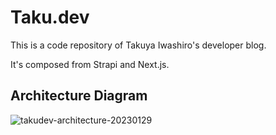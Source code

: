 # Taku.dev

This is a code repository of Takuya Iwashiro's developer blog.

It's composed from Strapi and Next.js.

## Architecture Diagram

![takudev-architecture-20230129](https://user-images.githubusercontent.com/54778335/215325220-b15c17ca-bb34-466b-853f-ef49312879ac.jpg)
